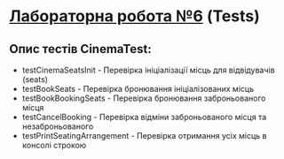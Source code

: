 # [Лабораторна робота №6](https://github.com/TooWorthless/malikov_java_labs/blob/main/src/main/java/com/university/lab6/README.md) (Tests)

## Опис тестів CinemaTest:
* testCinemaSeatsInit - Перевірка ініціалізації місць для відвідувачів (seats)
* testBookSeats - Перевірка бронювання ініціалізованих місць
* testBookBookingSeats - Перевірка бронювання заброньованого місця
* testCancelBooking - Перевірка відміни заброньованого місця та незаброньованого
* testPrintSeatingArrangement - Перевірка отримання усіх місць в консолі строкою